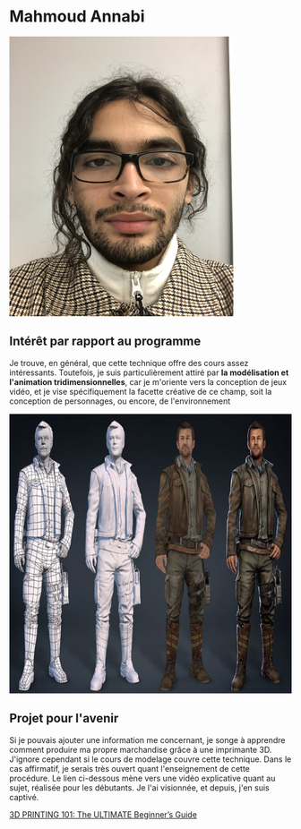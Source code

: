 # Mahmoud Annabi

<img src="/semaine_01/IMG_6148.jpeg" width="400" height="500"> 

## Intérêt par rapport au programme

Je trouve, en général, que cette technique offre des cours assez intéressants. Toutefois, je suis particulièrement attiré par **la modélisation et l'animation tridimensionnelles**, car je m'oriente vers la conception de jeux vidéo, et je vise spécifiquement la facette créative de ce champ, soit la conception de personnages, ou encore, de l'environnement

<img src="/semaine_01/1_15cdInxe-6je9TQMrkWJOg.png" width="700" height="500"> 

## Projet pour l'avenir

Si je pouvais ajouter une information me concernant, je songe à apprendre comment produire ma propre marchandise grâce à une imprimante 3D. J'ignore cependant si le cours de modelage couvre cette technique. Dans le cas affirmatif, je serais très ouvert quant l'enseignement de cette procédure. Le lien ci-dessous mène vers une vidéo explicative quant au sujet, réalisée pour les débutants. Je l'ai visionnée, et depuis, j'en suis captivé.

[3D PRINTING 101: The ULTIMATE Beginner’s Guide](https://www.youtube.com/watch?v=2vFdwz4U1VQ)
